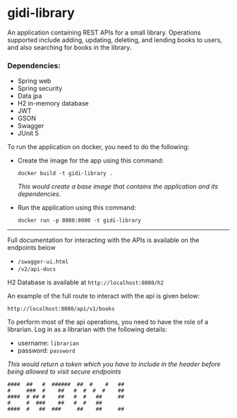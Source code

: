 # gidi-library

An application containing REST APIs for a small library. Operations supported include 
adding, updating, deleting, and lending books to users, and also searching for books in the library.

### Dependencies:
- Spring web
- Spring security
- Data jpa
- H2 in-memory database
- JWT
- GSON
- Swagger
- JUnit 5


To run the application on docker, you need to do the following:

- Create the image for the app using this command:

  `docker build -t gidi-library .`

  _This would create a base image that contains the application and its dependencies._

- Run the application using this command:

  `docker run -p 8080:8080 -t gidi-library`

---
Full documentation for interacting with the APIs is available on the endpoints below
- `/swagger-ui.html`
- `/v2/api-docs`

H2 Database is available at `http://localhost:8080/h2`

An example of the full route to interact with the api is given below:

`http://localhost:8080/api/v1/books`

To perform most of the api operations, you need to have the role of a librarian. 
Log in as a librarian with the following details:

- username: `librarian`
- password: `password`

_This would return a token which you have to include in the header before being allowed to visit secure endpoints_


```
####  ##   #  ######  ##  #    #   ##
#     ###  #    ##   #  #  #  #    ##
####  # ## #    ##   #  #   ##     ##
#     #  ###    ##   #  #   ##
####  #   ##  ###     ##    ##     ##
```
